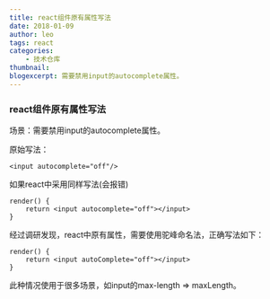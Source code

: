 ```yaml
---
title: react组件原有属性写法
date: 2018-01-09
author: leo
tags: react
categories:
    - 技术仓库
thumbnail:
blogexcerpt: 需要禁用input的autocomplete属性。
---
```


### react组件原有属性写法

场景：需要禁用input的autocomplete属性。

原始写法：
```
<input autocomplete="off"/>
```
如果react中采用同样写法(会报错)
```
render() {
    return <input autocomplete="off"></input>
}
```
经过调研发现，react中原有属性，需要使用驼峰命名法，正确写法如下：

```
render() {
    return <input autoComplete="off"></input>
}
```
此种情况使用于很多场景，如input的max-length => maxLength。